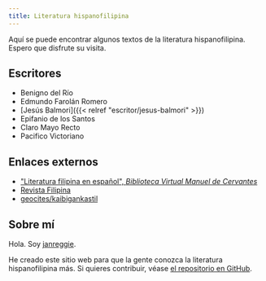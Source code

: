```yaml
---
title: Literatura hispanofilipina
---
```


Aquí se puede encontrar algunos textos de la literatura hispanofilipina.
Espero que disfrute su visita.

## Escritores

- Benigno del Río
- Edmundo Farolán Romero
- [Jesús Balmori]({{< relref "escritor/jesus-balmori" >}})
- Epifanio de los Santos
- Claro Mayo Recto
- Pacifico Victoriano

## Enlaces externos

- ["Literatura filipina en español", *Biblioteca Virtual Manuel de Cervantes*](http://www.cervantesvirtual.com/portales/literatura_filipina_en_espanol/)
- [Revista Filipina](https://revista.carayanpress.com/)
- [geocites/kaibigankastil](https://www.oocities.org/kaibigankastil/)

## Sobre mí

Hola. Soy [janreggie](https://github.com/janreggie/).

He creado este sitio web para que la gente conozca la literatura hispanofilipina más.
Si quieres contribuir, véase [el repositorio en GitHub](https://github.com/janreggie/esfil).
